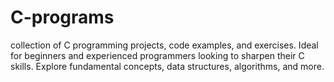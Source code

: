 # C-programs
collection of C programming projects, code examples, and exercises. Ideal for beginners and experienced programmers looking to sharpen their C skills. Explore fundamental concepts, data structures, algorithms, and more.
